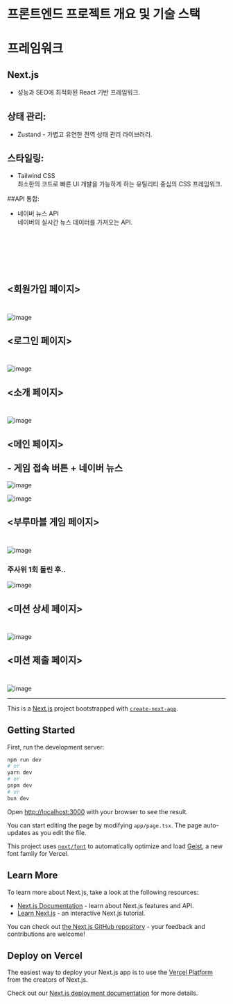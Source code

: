 # 프론트엔드 프로젝트 개요 및 기술 스택
# 프레임워크

## Next.js 
- 성능과 SEO에 최적화된 React 기반 프레임워크.

## 상태 관리:
- Zustand - 가볍고 유연한 전역 상태 관리 라이브러리.

## 스타일링:
- Tailwind CSS  <br/>
최소한의 코드로 빠른 UI 개발을 가능하게 하는 유틸리티 중심의 CSS 프레임워크.

##API 통합:
- 네이버 뉴스 API  <br/>
네이버의 실시간 뉴스 데이터를 가져오는 API.

  
<br/>
<br/>
<br/>
<br/>
<br/>

## <회원가입 페이지> <br/> <br/>
![image](https://github.com/user-attachments/assets/4b7b522e-40c3-4624-b665-b65d45eaaf84)



## <로그인 페이지> <br/> <br/>
![image](https://github.com/user-attachments/assets/3c4884fc-89fe-4372-be56-fa2e20aee1c9)


## <소개 페이지> <br/> <br/>
![image](https://github.com/user-attachments/assets/85a0ecc1-ace1-4e63-a684-5e923251698d)


## <메인 페이지> <br/> <br/>  - 게임 접속 버튼 + 네이버 뉴스  
![image](https://github.com/user-attachments/assets/2728c4b8-1598-4daf-a1d3-c7550300d812)

![image](https://github.com/user-attachments/assets/592c4468-c972-4cee-b7df-12ef3f74e42a)




## <부루마블 게임 페이지> <br/> <br/> 
![image](https://github.com/user-attachments/assets/893da91f-9002-4685-9196-b9b3086726e6)


### 주사위 1회 돌린 후..

![image](https://github.com/user-attachments/assets/1d2f5910-d508-4807-a82a-ed11b7a7560d)



## <미션 상세 페이지>  <br/> <br/> 

![image](https://github.com/user-attachments/assets/c2da04c1-ca7e-4fd4-9e6d-96c2eac8384a)



## <미션 제출 페이지> <br/> <br/> 

![image](https://github.com/user-attachments/assets/b81ceb0b-ca4e-4e3c-a1f5-732c14156a31)













***

This is a [Next.js](https://nextjs.org) project bootstrapped with [`create-next-app`](https://nextjs.org/docs/app/api-reference/cli/create-next-app).

## Getting Started

First, run the development server:

```bash
npm run dev
# or
yarn dev
# or
pnpm dev
# or
bun dev
```

Open [http://localhost:3000](http://localhost:3000) with your browser to see the result.

You can start editing the page by modifying `app/page.tsx`. The page auto-updates as you edit the file.

This project uses [`next/font`](https://nextjs.org/docs/app/building-your-application/optimizing/fonts) to automatically optimize and load [Geist](https://vercel.com/font), a new font family for Vercel.

## Learn More

To learn more about Next.js, take a look at the following resources:

- [Next.js Documentation](https://nextjs.org/docs) - learn about Next.js features and API.
- [Learn Next.js](https://nextjs.org/learn) - an interactive Next.js tutorial.

You can check out [the Next.js GitHub repository](https://github.com/vercel/next.js) - your feedback and contributions are welcome!

## Deploy on Vercel

The easiest way to deploy your Next.js app is to use the [Vercel Platform](https://vercel.com/new?utm_medium=default-template&filter=next.js&utm_source=create-next-app&utm_campaign=create-next-app-readme) from the creators of Next.js.

Check out our [Next.js deployment documentation](https://nextjs.org/docs/app/building-your-application/deploying) for more details.
